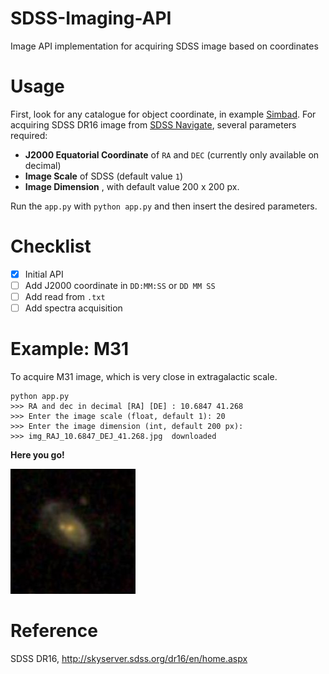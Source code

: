 # SDSS-Imaging-API
Image API implementation for acquiring SDSS image based on coordinates

# Usage

First, look for any catalogue for object coordinate, in example [Simbad](https://simbad.u-strasbg.fr/simbad/sim-fbasic).
For acquiring SDSS DR16 image from [SDSS Navigate](http://skyserver.sdss.org/dr16/en/tools/chart/navi.aspx?), several parameters required:
* **J2000 Equatorial Coordinate** of `RA` and `DEC` (currently only available on decimal)
* **Image Scale** of SDSS (default value `1`)
* **Image Dimension** , with default value 200 x 200 px.

Run the `app.py` with `python app.py` and then insert the desired parameters. 

# Checklist

- [x] Initial API
- [ ] Add J2000 coordinate in `DD:MM:SS` or `DD MM SS`
- [ ] Add read from `.txt`
- [ ] Add spectra acquisition

# Example: M31

To acquire M31 image, which is very close in extragalactic scale. 

```
python app.py 
>>> RA and dec in decimal [RA] [DE] : 10.6847 41.268
>>> Enter the image scale (float, default 1): 20
>>> Enter the image dimension (int, default 200 px): 
>>> img_RAJ_10.6847_DEJ_41.268.jpg  downloaded
```

**Here you go!**

![M31](images/img_RAJ_179.68907119917242_DEJ_-0.4547123917554176.jpg)


# Reference
SDSS DR16, http://skyserver.sdss.org/dr16/en/home.aspx
